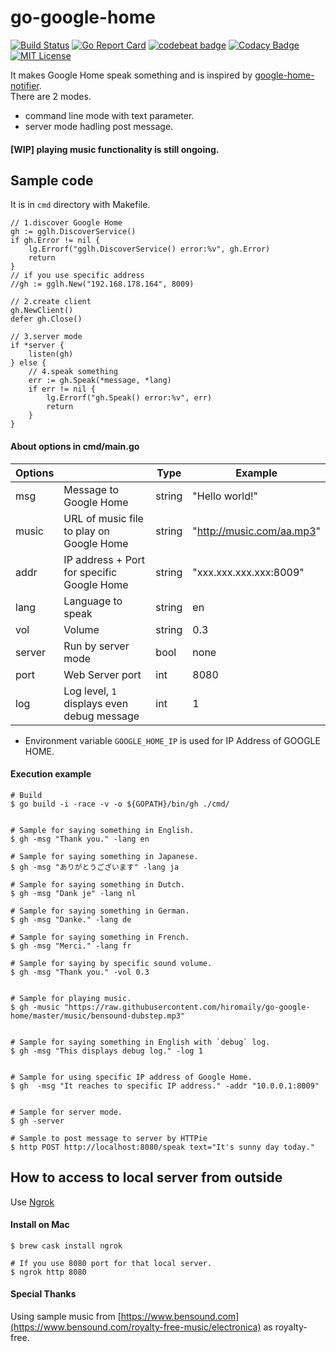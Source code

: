 # go-google-home

[![Build Status](https://travis-ci.org/hiromaily/go-google-home.svg?branch=master)](https://travis-ci.org/hiromaily/go-google-home)
[![Go Report Card](https://goreportcard.com/badge/github.com/hiromaily/go-google-home)](https://goreportcard.com/report/github.com/hiromaily/go-google-home)
[![codebeat badge](https://codebeat.co/badges/9ddc2e04-f22a-4448-8e7d-ca0c717c76ef)](https://codebeat.co/projects/github-com-hiromaily-go-google-home-master)
[![Codacy Badge](https://api.codacy.com/project/badge/Grade/5c83a126d63c402f9a8242295d4a79c4)](https://www.codacy.com/app/hiromaily2/go-google-home?utm_source=github.com&amp;utm_medium=referral&amp;utm_content=hiromaily/go-google-home&amp;utm_campaign=Badge_Grade)
[![MIT License](http://img.shields.io/badge/license-MIT-blue.svg?style=flat)](https://raw.githubusercontent.com/hiromaily/go-goa/master/LICENSE)


It makes Google Home speak something and is inspired by 
[google-home-notifier](https://github.com/noelportugal/google-home-notifier).  
There are 2 modes.
- command line mode with text parameter.
- server mode hadling post message.

#### [WIP] playing music functionality is still ongoing.


## Sample code
It is in `cmd` directory with Makefile.

```
// 1.discover Google Home
gh := gglh.DiscoverService()
if gh.Error != nil {
    lg.Errorf("gglh.DiscoverService() error:%v", gh.Error)
    return
}
// if you use specific address
//gh := gglh.New("192.168.178.164", 8009)

// 2.create client
gh.NewClient()
defer gh.Close()

// 3.server mode
if *server {
    listen(gh)
} else {
    // 4.speak something
    err := gh.Speak(*message, *lang)
    if err != nil {
        lg.Errorf("gh.Speak() error:%v", err)
        return
    }
}
```


#### About options in cmd/main.go
| Options        |                                           | Type   | Example                    |
| -------------- | ------------------------------------------ | -------| ------------------------- |
| msg            | Message to Google Home                     | string | "Hello world!"            |
| music          | URL of music file to play on Google Home   | string | "http://music.com/aa.mp3" |
| addr           | IP address + Port for specific Google Home | string | "xxx.xxx.xxx.xxx:8009"    |
| lang           | Language to speak                          | string | en                        |
| vol            | Volume                                     | string | 0.3                       |
| server         | Run by server mode                         | bool   | none                      |
| port           | Web Server port                            | int    | 8080                      |
| log            | Log level, `1` displays even debug message | int    | 1                         |

- Environment variable `GOOGLE_HOME_IP` is used for IP Address of GOOGLE HOME.


#### Execution example
```
# Build
$ go build -i -race -v -o ${GOPATH}/bin/gh ./cmd/


# Sample for saying something in English.
$ gh -msg "Thank you." -lang en

# Sample for saying something in Japanese.
$ gh -msg "ありがとうございます" -lang ja

# Sample for saying something in Dutch.
$ gh -msg "Dank je" -lang nl

# Sample for saying something in German.
$ gh -msg "Danke." -lang de

# Sample for saying something in French.
$ gh -msg "Merci." -lang fr

# Sample for saying by specific sound volume.
$ gh -msg "Thank you." -vol 0.3


# Sample for playing music.
$ gh -music "https://raw.githubusercontent.com/hiromaily/go-google-home/master/music/bensound-dubstep.mp3"


# Sample for saying something in English with `debug` log.
$ gh -msg "This displays debug log." -log 1


# Sample for using specific IP address of Google Home.
$ gh  -msg "It reaches to specific IP address." -addr "10.0.0.1:8009"


# Sample for server mode.
$ gh -server

# Sample to post message to server by HTTPie
$ http POST http://localhost:8080/speak text="It's sunny day today."
```

## How to access to local server from outside
Use [Ngrok](https://github.com/inconshreveable/ngrok)

#### Install on Mac
```
$ brew cask install ngrok
```
```
# If you use 8080 port for that local server.
$ ngrok http 8080
```

#### Special Thanks
Using sample music from [https://www.bensound.com](https://www.bensound.com/royalty-free-music/electronica) as royalty-free.

